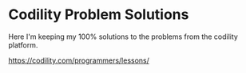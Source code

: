 # Codility Problem Solutions
Here I'm keeping my 100% solutions to the problems from the codility platform.

https://codility.com/programmers/lessons/